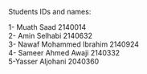 Students IDs and names:

1- Muath Saad  2140014
<br>
2- Amin Selhabi 2140632
<br>
3- Nawaf Mohammed Ibrahim 2140924
<br>
4- Sameer Ahmed Awaji 2140332
<br>
5-Yasser Aljohani 2040360
